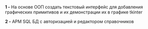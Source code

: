 **1 -** На основе ООП создать текстовый интерфейс для добавления графических примитивов и их демонстрации их в графике tkinter

**2 -** АРМ SQL БД с авторизацией и редактором справочников